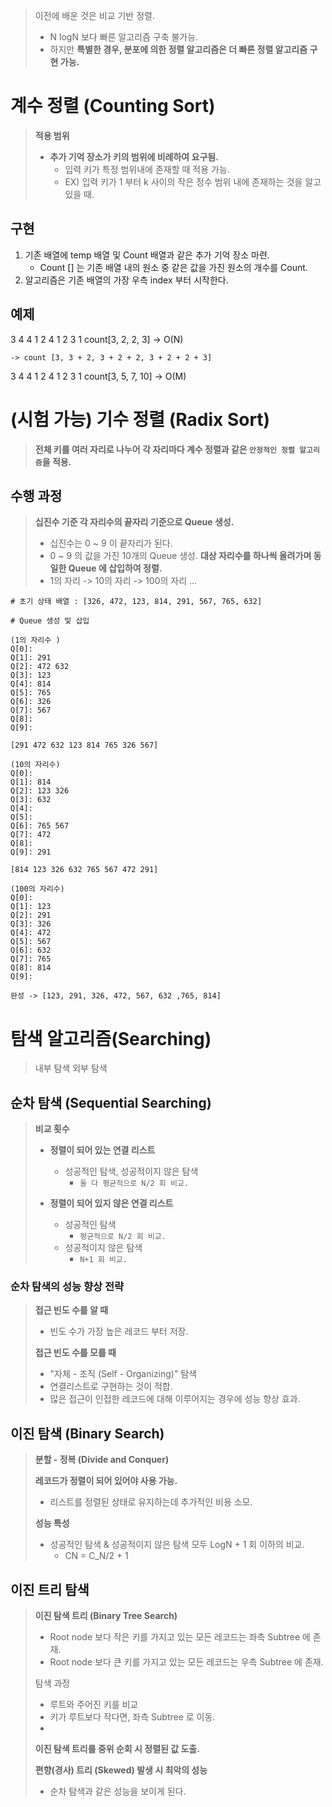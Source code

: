 > 이전에 배운 것은 비교 기반 정렬.
> - N logN 보다 빠른 알고리즘 구축 불가능.
> - 하지만 **특별한 경우, 분포에 의한 정렬 알고리즘은 더 빠른 정렬 알고리즘 구현 가능.**

# 계수 정렬 (Counting Sort)
> **적용 범위**
> - **추가 기억 장소가 키의 범위에 비례하여 요구됨.**
> 	- 입력 키가 특정 범위내에 존재할 때 적용 가능.
> 	- EX) 입력 키가 1 부터 k 사이의 작은 정수 범위 내에 존재하는 것을 알고 있을 때.

## 구현
1. 기존 배열에 temp 배열 및 Count 배열과 같은 추가 기억 장소 마련.
	- Count [] 는 기존 배열 내의 원소 중 같은 값을 가진 원소의 개수를 Count.
2. 알고리즘은 기존 배열의 가장 우측 index 부터 시작한다.


## 예제
3 4 4 1 2 4 1 2 3 1  count[3, 2, 2, 3] -> O(N)

	-> count [3, 3 + 2, 3 + 2 + 2, 3 + 2 + 2 + 3]

3 4 4 1 2 4 1 2 3 1  count[3, 5, 7, 10] -> O(M)


# (시험 가능) 기수 정렬 (Radix Sort) 
> **전체 키를 여러 자리로 나누어 각 자리마다 계수 정렬과 같은 `안정적인 정렬 알고리즘`을 적용.**


## 수행 과정
> **십진수 기준 각 자리수의 끝자리 기준으로 Queue 생성.**
> 	- 십진수는 0 ~ 9 이 끝자리가 된다.
> 	- 0 ~ 9 의 값을 가진 10개의 Queue 생성.
> **대상 자리수를 하나씩 올려가며 동일한 Queue 에 삽입하여 정렬.**
> 	- 1의 자리 -> 10의 자리 -> 100의 자리 ...

```
# 초기 상태 배열 : [326, 472, 123, 814, 291, 567, 765, 632]

# Queue 생성 및 삽입

(1의 자리수 )
Q[0]: 
Q[1]: 291
Q[2]: 472 632
Q[3]: 123
Q[4]: 814 
Q[5]: 765 
Q[6]: 326
Q[7]: 567
Q[8]:
Q[9]:

[291 472 632 123 814 765 326 567]

(10의 자리수)
Q[0]: 
Q[1]: 814
Q[2]: 123 326
Q[3]: 632
Q[4]: 
Q[5]: 
Q[6]: 765 567
Q[7]: 472
Q[8]: 
Q[9]: 291

[814 123 326 632 765 567 472 291]

(100의 자리수)
Q[0]: 
Q[1]: 123
Q[2]: 291
Q[3]: 326
Q[4]: 472
Q[5]: 567
Q[6]: 632
Q[7]: 765
Q[8]: 814
Q[9]: 

완성 -> [123, 291, 326, 472, 567, 632 ,765, 814]
```

# 탐색 알고리즘(Searching)
> 내부 탐색
> 외부 탐색
## 순차 탐색 (Sequential Searching)
> **비교 횟수**
> - **정렬이 되어 있는 연결 리스트**
> 	- 성공적인 탐색, 성공적이지 않은 탐색
> 		- `둘 다 평균적으로 N/2 회 비교.`
> 
> - **정렬이 되어 있지 않은 연결 리스트**
> 	- 성공적인 탐색
> 		- `평균적으로 N/2 회 비교.`
> 	- 성공적이지 않은 탐색
> 		- `N+1 회 비교.`

### 순차 탐색의 성능 향상 전략
> **접근 빈도 수를 알 때**
> - 빈도 수가 가장 높은 레코드 부터 저장.
>
> **접근 빈도 수를 모를 때**
> - "자체 - 조직 (Self - Organizing)" 탐색
> - 연결리스트로 구현하는 것이 적합.
> - 많은 접근이 인접한 레코드에 대해 이루어지는 경우에 성능 향상 효과.


## 이진 탐색 (Binary Search)
> **분할 - 정복 (Divide and Conquer)**
> 
> **레코드가 정렬이 되어 있어야 사용 가능.**
> 	- 리스트를 정렬된 상태로 유지하는데 추가적인 비용 소모.
> 
> **성능 특성**
> 	- 성공적인 탐색 & 성공적이지 않은 탐색 모두 LogN + 1 회 이하의 비교.
> 		- CN = C_N/2 + 1



## 이진 트리 탐색
> **이진 탐색 트리 (Binary Tree Search)**
> 	- Root node 보다 작은 키를 가지고 있는 모든 레코드는 좌측 Subtree 에 존재.
> 	- Root node 보다 큰 키를 가지고 있는 모든 레코드는 우측 Subtree 에 존재.
> 
> 탐색 과정
> 	- 루트와 주어진 키를 비교
> 	- 키가 루트보다 작다면, 좌측 Subtree 로 이동.
> 	- 
>
> **이진 탐색 트리를 중위 순회 시 정렬된 값 도출.**
> 
> **편향(경사) 트리 (Skewed) 발생 시 최악의 성능**
> 	- 순차 탐색과 같은 성능을 보이게 된다.



